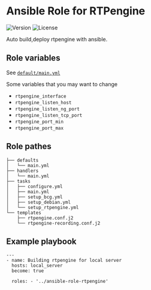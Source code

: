 # Ansible Role for RTPengine
![Version](https://img.shields.io/github/v/release/mach1el/ansible-role-rtpengine?color=blue&style=plastic) ![License](https://img.shields.io/github/license/mach1el/ansible-role-rtpengine?color=grey&style=plastic)

Auto build,deploy rtpengine with ansible.

## Role variables
See [`default/main.yml`](https://github.com/mach1el/ansible-role-rtpengine/blob/master/defaults/main.yml)

Some variables that you may want to change

* `rtpengine_interface` 
* `rtpengine_listen_host`
* `rtpengine_listen_ng_port`
* `rtpengine_listen_tcp_port`
* `rtpengine_port_min`
* `rtpengine_port_max`

## Role pathes

    ├── defaults
    │   └── main.yml
    ├── handlers
    │   └── main.yml
    ├── tasks
    │   ├── configure.yml
    │   ├── main.yml
    │   ├── setup_bcg.yml
    │   ├── setup_debian.yml
    │   └── setup_rtpengine.yml
    └── templates
        ├── rtpengine.conf.j2
        └── rtpengine-recording.conf.j2

## Example playbook

    ---
    - name: Building rtpengine for local server
      hosts: local_server
      become: true
     
      roles: - '../ansible-role-rtpengine'
